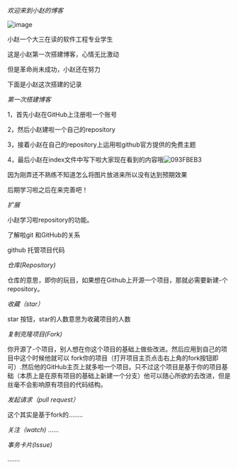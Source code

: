*欢迎来到小赵的博客*

![image](https://github.com/zhaozirui1/zhaozirui20192123048.github.io/blob/gh-pages/images/photo.png)


小赵一个大三在读的软件工程专业学生

这是小赵第一次搭建博客，心情无比激动

但是革命尚未成功，小赵还在努力

下面是小赵这次搭建的记录

*第一次搭建博客*

1，首先小赵在GitHub上注册啦一个账号

2，然后小赵建啦一个自己的repository

3，接着小赵在自己的repository上运用啦github官方提供的免费主题

4，最后小赵在index文件中写下啦大家现在看到的内容哦![093FBEB3](https://user-images.githubusercontent.com/94788683/142989080-3d3c245d-6a97-41c6-b807-3ea297c7acd0.png)

因为刚弄还不熟练不知道怎么将图片放进来所以没有达到预期效果

后期学习啦之后在来完善吧！

*扩展*

小赵学习啦repository的功能。

了解啦git 和GitHub的关系






github 托管项目代码

*仓库(Repository)*

仓库的意思，即你的玩目，如果想在Github上开源一个项目，那就必需要新建-个repository。

*收藏（star）*

star 按钮，star的人数意思为收藏项目的人数

*复制克隆项目(Fork)*

你开源了-个项目，别人想在你这个项目的基础上做些改进。然后应用到自己的项目中这个时候他就可以 fork你的项目（打开项目主页点击右上角的fork按钮即可）.然后他的GitHub主页上就多啦一个项目。只不过这个项目是基于你的项目基础（本质上是在原有项目的基础上新建一个分支）他可以随心所欲的去改进，但是丝毫不会影响原有项目的代码结构。

*发起请求（pull request）*

这个其实是基于fork的........

*关注（watch)*
......

*事务卡片(Issue)*

.......


